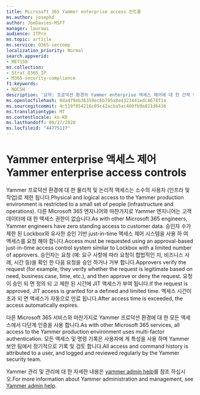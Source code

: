 ```yaml
---
title: Microsoft 365 Yammer enterprise access 컨트롤
ms.author: josephd
author: JoeDavies-MSFT
manager: laurawi
audience: ITPro
ms.topic: article
ms.service: O365-seccomp
localization_priority: Normal
search.appverid:
- MET150
ms.collection:
- Strat_O365_IP
- M365-security-compliance
f1.keywords:
- NOCSH
description: '요약: 프로덕션 환경의 Yammer enterprise 액세스 제어에 대 한 간략 한 요약입니다.'
ms.openlocfilehash: 0da479eb36359ec6b795a8e4323441edc4678f1a
ms.sourcegitcommit: 4c519f054216c05c42acba5ac460fb9a821d6436
ms.translationtype: MT
ms.contentlocale: ko-KR
ms.lasthandoff: 06/17/2020
ms.locfileid: "44775117"
---
```

# <a name="yammer-enterprise-access-controls"></a><span data-ttu-id="18136-103">Yammer enterprise 액세스 제어</span><span class="sxs-lookup"><span data-stu-id="18136-103">Yammer enterprise access controls</span></span> 

<span data-ttu-id="18136-104">Yammer 프로덕션 환경에 대 한 물리적 및 논리적 액세스는 소수의 사용자 (인프라 및 작업)로 제한 됩니다.</span><span class="sxs-lookup"><span data-stu-id="18136-104">Physical and logical access to the Yammer production environment is restricted to a small set of people (infrastructure and operations).</span></span> <span data-ttu-id="18136-105">다른 Microsoft 365 엔지니어와 마찬가지로 Yammer 엔지니어는 고객 데이터에 대 한 액세스 권한이 없습니다.</span><span class="sxs-lookup"><span data-stu-id="18136-105">As with other Microsoft 365 engineers, Yammer engineers have zero standing access to customer data.</span></span> <span data-ttu-id="18136-106">승인자 수가 제한 된 Lockbox와 유사한 승인 기반 just-in-time 액세스 제어 시스템을 사용 하 여 액세스를 요청 해야 합니다.</span><span class="sxs-lookup"><span data-stu-id="18136-106">Access must be requested using an approval-based just-in-time access control system similar to Lockbox with a limited number of approvers.</span></span> <span data-ttu-id="18136-107">승인자는 요청 (예: 요구 사항에 따라 요청이 합법적인 지, 비즈니스 사례, 시간 등)을 확인 한 다음 요청을 승인 하거나 거부 합니다.</span><span class="sxs-lookup"><span data-stu-id="18136-107">Approvers verify the request (for example, they verify whether the request is legitimate based on need, business case, time, etc.), and then approve or deny the request.</span></span> <span data-ttu-id="18136-108">요청이 승인 되 면 정의 되 고 제한 된 시간에 JIT 액세스가 부여 됩니다.</span><span class="sxs-lookup"><span data-stu-id="18136-108">If the request is approved, JIT access is granted for a defined and limited time.</span></span> <span data-ttu-id="18136-109">액세스 시간이 초과 되 면 액세스가 자동으로 만료 됩니다.</span><span class="sxs-lookup"><span data-stu-id="18136-109">After access time is exceeded, the access automatically expires.</span></span>

<span data-ttu-id="18136-110">다른 Microsoft 365 서비스와 마찬가지로 Yammer 프로덕션 환경에 대 한 모든 액세스에서 다단계 인증을 사용 합니다.</span><span class="sxs-lookup"><span data-stu-id="18136-110">As with other Microsoft 365 services, all access to the Yammer production environment uses multi-factor authentication.</span></span> <span data-ttu-id="18136-111">모든 액세스 및 명령 기록은 사용자에 게 특성을 사용 하며 Yammer 보안 팀에서 정기적으로 기록 및 검토 합니다.</span><span class="sxs-lookup"><span data-stu-id="18136-111">All access and command history is attributed to a user, and logged and reviewed regularly by the Yammer security team.</span></span>

<span data-ttu-id="18136-112">Yammer 관리 및 관리에 대 한 자세한 내용은 [yammer admin help](https://docs.microsoft.com/yammer/yammer-landing-page)를 참조 하십시오.</span><span class="sxs-lookup"><span data-stu-id="18136-112">For more information about Yammer administration and management, see [Yammer admin help](https://docs.microsoft.com/yammer/yammer-landing-page).</span></span>